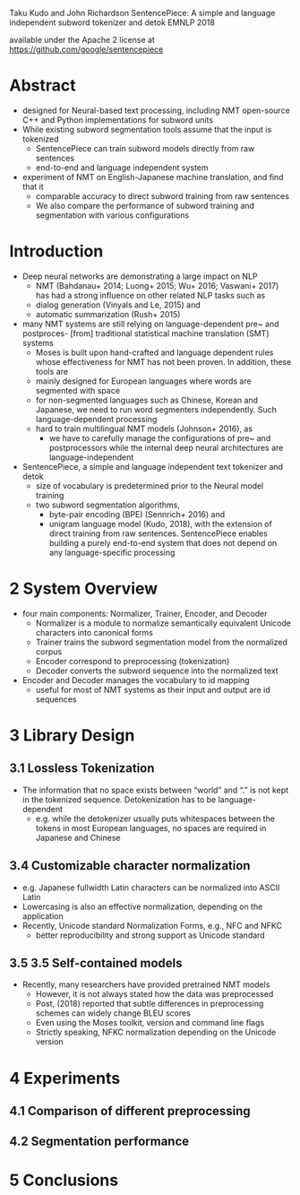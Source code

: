 Taku Kudo and John Richardson
SentencePiece: A simple and language independent subword tokenizer and detok
EMNLP 2018

available under the Apache 2 license at https://github.com/google/sentencepiece

# Abstract

* designed for Neural-based text processing, including NMT
  open-source C++ and Python implementations for subword units
* While existing subword segmentation tools assume that the input is tokenized
  * SentencePiece can train subword models directly from raw sentences
  * end-to-end and language independent system
* experiment of NMT on English-Japanese machine translation, and find that it
  * comparable accuracy to direct subword training from raw sentences
  * We also compare the performance of subword training and segmentation with
    various configurations

# Introduction

* Deep neural networks are demonstrating a large impact on NLP
  * NMT (Bahdanau+ 2014; Luong+ 2015; Wu+ 2016; Vaswani+ 2017) has had a
    strong influence on other related NLP tasks such as
  * dialog generation (Vinyals and Le, 2015) and
  * automatic summarization (Rush+ 2015)
* many NMT systems are still relying on language-dependent pre~ and postproces-
  [from] traditional statistical machine translation (SMT) systems
  * Moses is built upon hand-crafted and language dependent rules whose
    effectiveness for NMT has not been proven. In addition, these tools are
  * mainly designed for European languages where words are segmented with space
  * for non-segmented languages such as Chinese, Korean and Japanese, we need
    to run word segmenters independently.  Such language-dependent processing
  * hard to train multilingual NMT models (Johnson+ 2016), as
    * we have to carefully manage the configurations of pre~ and postprocessors
      while the internal deep neural architectures are language-independent
* SentencePiece, a simple and language independent text tokenizer and detok
  * size of vocabulary is predetermined prior to the Neural model training
  * two subword segmentation algorithms,
    * byte-pair encoding (BPE) (Sennrich+ 2016) and
    * unigram language model (Kudo, 2018), with the extension of direct training
      from raw sentences.  SentencePiece enables building a purely end-to-end
      system that does not depend on any language-specific processing

# 2 System Overview

* four main components: Normalizer, Trainer, Encoder, and Decoder
  * Normalizer is a module to normalize semantically equivalent Unicode
    characters into canonical forms
  * Trainer trains the subword segmentation model from the normalized corpus
  * Encoder correspond to preprocessing (tokenization)
  * Decoder converts the subword sequence into the normalized text
* Encoder and Decoder manages the vocabulary to id mapping
  * useful for most of NMT systems as their input and output are id sequences

# 3 Library Design

## 3.1 Lossless Tokenization

* The information that no space exists between “world” and “.” is not kept in
  the tokenized sequence.  Detokenization has to be language-dependent
  * e.g. while the detokenizer usually puts whitespaces between the tokens
    in most European languages, no spaces are required in Japanese and Chinese

## 3.4 Customizable character normalization

* e.g. Japanese fullwidth Latin characters can be normalized into ASCII Latin
* Lowercasing is also an effective normalization, depending on the application
* Recently, Unicode standard Normalization Forms, e.g., NFC and NFKC
  * better reproducibility and strong support as Unicode standard

## 3.5 3.5 Self-contained models

* Recently, many researchers have provided pretrained NMT models
  * However, it is not always stated how the data was preprocessed
  * Post, (2018) reported that subtle differences in preprocessing schemes can
    widely change BLEU scores
  * Even using the Moses toolkit, version and command line flags
  * Strictly speaking, NFKC normalization depending on the Unicode version

# 4 Experiments

## 4.1 Comparison of different preprocessing

## 4.2 Segmentation performance

# 5 Conclusions
